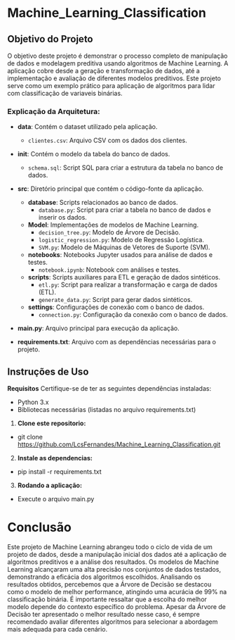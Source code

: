 # Machine_Learning_Classification

## Objetivo do Projeto

O objetivo deste projeto é demonstrar o processo completo de manipulação de dados e modelagem preditiva usando algoritmos de Machine Learning. A aplicação cobre desde a geração e transformação de dados, até a implementação e avaliação de diferentes modelos preditivos. Este projeto serve como um exemplo prático para aplicação de algoritmos para lidar com classificação de variaveis binárias.

### Explicação da Arquitetura:

- **data**: Contém o dataset utilizado pela aplicação.
  - `clientes.csv`: Arquivo CSV com os dados dos clientes.

- **init**: Contém o modelo da tabela do banco de dados.
  - `schema.sql`: Script SQL para criar a estrutura da tabela no banco de dados.

- **src**: Diretório principal que contém o código-fonte da aplicação.
  - **database**: Scripts relacionados ao banco de dados.
    - `database.py`: Script para criar a tabela no banco de dados e inserir os dados.
  - **Model**: Implementações de modelos de Machine Learning.
    - `decision_tree.py`: Modelo de Árvore de Decisão.
    - `logistic_regression.py`: Modelo de Regressão Logística.
    - `SVM.py`: Modelo de Máquinas de Vetores de Suporte (SVM).
  - **notebooks**: Notebooks Jupyter usados para análise de dados e testes.
    - `notebook.ipynb`: Notebook com análises e testes.
  - **scripts**: Scripts auxiliares para ETL e geração de dados sintéticos.
    - `etl.py`: Script para realizar a transformação e carga de dados (ETL).
    - `generate_data.py`: Script para gerar dados sintéticos.
  - **settings**: Configurações de conexão com o banco de dados.
    - `connection.py`: Configuração da conexão com o banco de dados.

- **main.py**: Arquivo principal para execução da aplicação.

- **requirements.txt**: Arquivo com as dependências necessárias para o projeto.

## Instruções de Uso
**Requisitos**
Certifique-se de ter as seguintes dependências instaladas:
- Python 3.x
- Bibliotecas necessárias (listadas no arquivo requirements.txt)

1. **Clone este repositorio:**
 - git clone https://github.com/LcsFernandes/Machine_Learning_Classification.git

2. **Instale as dependencias:**
 - pip install -r requirements.txt

3. **Rodando a aplicação:**
 - Execute o arquivo main.py

# Conclusão

Este projeto de Machine Learning abrangeu todo o ciclo de vida de um projeto de dados, desde a manipulação inicial dos dados até a aplicação de algoritmos preditivos e a análise dos resultados. Os modelos de Machine Learning alcançaram uma alta precisão nos conjuntos de dados testados, demonstrando a eficácia dos algoritmos escolhidos. Analisando os resultados obtidos, percebemos que a Árvore de Decisão se destacou como o modelo de melhor performance, atingindo uma acurácia de 99% na classificação binária. 
É importante ressaltar que a escolha do melhor modelo depende do contexto específico do problema. Apesar da Árvore de Decisão ter apresentado o melhor resultado nesse caso, é sempre recomendado avaliar diferentes algoritmos para selecionar a abordagem mais adequada para cada cenário.
